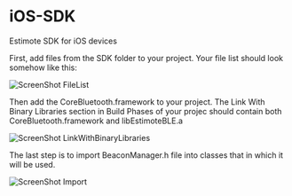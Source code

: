 iOS-SDK
=======

Estimote SDK for iOS devices

First, add files from the SDK folder to your project. Your file list should look somehow like this:

![ScreenShot FileList](http://estimote.com/api/FilesListScreenShot.png)

Then add the CoreBluetooth.framework to your project. 
The Link With Binary Libraries section in Build Phases of your projec should contain both CoreBluetooth.framework and libEstimoteBLE.a

![ScreenShot LinkWithBinaryLibraries](http://estimote.com/api/CoreBluetoothScreenShot.png)

The last step is to import BeaconManager.h file into classes that in which it will be used.

![ScreenShot Import](http://estimote.com/api/ImportScreenShot.png)
